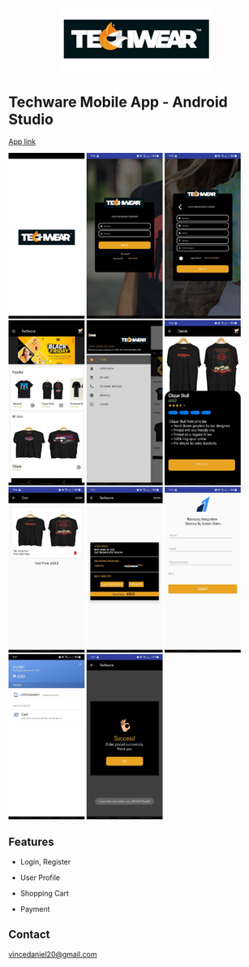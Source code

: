 

<p align="center"> 
<img src="images/logo%20new.png" width="300">
</p>

# Techware Mobile App - Android Studio



[App link](https://drive.google.com/drive/u/0/folders/1ayIYqSHCdaUOlVwpVmQEMRb5jOnGD3Od)

<img src="images/Splash%20Screen.jpg" width="150"> <img src="images/Login.jpg" width="150" > <img src="images/Sign%20up.jpg" width="150"> <img src="images/home.jpg" width="150"> <img src="images/Navigation.jpg" width="150"> <img src="images/Product%20detail.jpg" width="150"> <img src="images/cart.jpg" width="150"> <img src="images/product%20confirmation.jpg" width="150"> <img src="images/razor%20setup.jpg" width="150"> <img src="images/razor%20details.jpg" width="150"> <img src="images/success.jpg" width="150">


## Features
- Login, Register 

- User Profile

- Shopping Cart

- Payment



## Contact
vincedaniel20@gmail.com

